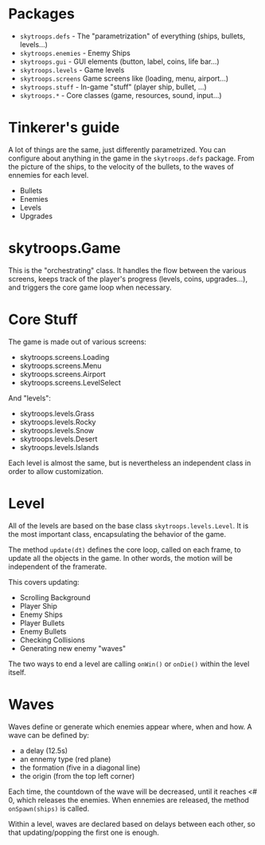 # Packages

* `skytroops.defs` - The "parametrization" of everything (ships, bullets, levels...)
* `skytroops.enemies` - Enemy Ships
* `skytroops.gui` - GUI elements (button, label, coins, life bar...)
* `skytroops.levels` - Game levels
* `skytroops.screens` Game screens like (loading, menu, airport...)
* `skytroops.stuff` - In-game "stuff" (player ship, bullet, ...)
* `skytroops.*` - Core classes (game, resources, sound, input...)

# Tinkerer's guide

A lot of things are the same, just differently parametrized.
You can configure about anything in the game in the `skytroops.defs` package.
From the picture of the ships, to the velocity of the bullets, to the waves of ennemies for each level.


* Bullets
* Enemies
* Levels
* Upgrades


# skytroops.Game

This is the "orchestrating" class.
It handles the flow between the various screens, 
keeps track of the player's progress (levels, coins, upgrades...),
and triggers the core game loop when necessary.

# Core Stuff

The game is made out of various screens:

* skytroops.screens.Loading
* skytroops.screens.Menu
* skytroops.screens.Airport
* skytroops.screens.LevelSelect

And "levels":

* skytroops.levels.Grass
* skytroops.levels.Rocky
* skytroops.levels.Snow
* skytroops.levels.Desert
* skytroops.levels.Islands

Each level is almost the same, but is nevertheless an independent class in order to allow customization.

# Level

All of the levels are based on the base class `skytroops.levels.Level`.
It is the most important class, encapsulating the behavior of the game.

The method `update(dt)` defines the core loop, called on each frame, to update all the objects in the game.
In other words, the motion will be independent of the framerate.

This covers updating:

* Scrolling Background
* Player Ship
* Enemy Ships
* Player Bullets
* Enemy Bullets
* Checking Collisions
* Generating new enemy "waves"

The two ways to end a level are calling `onWin()` or `onDie()` within the level itself.

# Waves

Waves define or generate which enemies appear where, when and how.
A wave can be defined by:

* a delay (12.5s)
* an ennemy type (red plane)
* the formation (five in a diagonal line)
* the origin (from the top left corner)

Each time, the countdown of the wave will be decreased, until it reaches <# 0, which releases the enemies.
When ennemies are released, the method `onSpawn(ships)` is called.

Within a level, waves are declared based on delays between each other, so that updating/popping the first one is enough.

